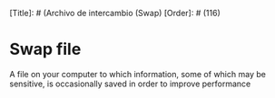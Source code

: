 [Title]: # (Archivo de intercambio (Swap)
[Order]: # (116)

# Swap file

A file on your computer to which information, some of which may be sensitive, is occasionally saved in order to improve performance